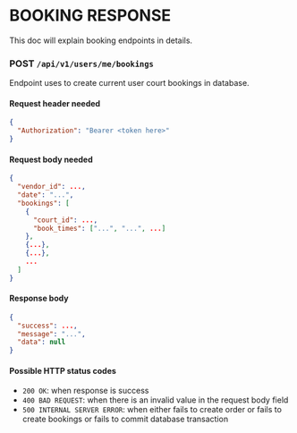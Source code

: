 # BOOKING RESPONSE

This doc will explain booking endpoints in details.

### **POST** `/api/v1/users/me/bookings`

Endpoint uses to create current user court bookings in database.

#### Request header needed

```json
{
  "Authorization": "Bearer <token here>"
}
```

#### Request body needed

```json
{
  "vendor_id": ...,
  "date": "...",
  "bookings": [
    {
      "court_id": ...,
      "book_times": ["...", "...", ...]
    },
    {...},
    {...},
    ...
  ]
}
```

#### Response body

```json
{
  "success": ...,
  "message": "...",
  "data": null
}
```

#### Possible HTTP status codes

- `200 OK`: when response is success
- `400 BAD REQUEST`: when there is an invalid value in the request body field
- `500 INTERNAL SERVER ERROR`: when either fails to create order or fails to create bookings or fails to commit database transaction
